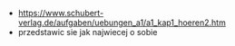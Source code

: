 - https://www.schubert-verlag.de/aufgaben/uebungen_a1/a1_kap1_hoeren2.htm
- przedstawic sie jak najwiecej o sobie
